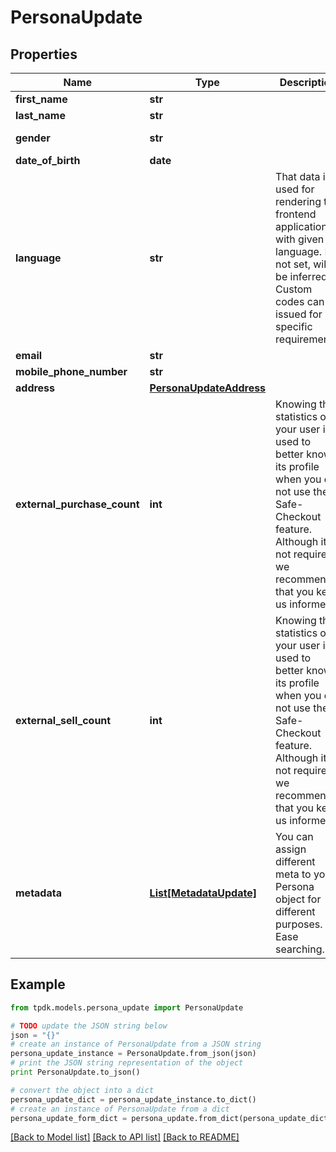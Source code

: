 # PersonaUpdate



## Properties

Name | Type | Description | Notes
------------ | ------------- | ------------- | -------------
**first_name** | **str** |  | 
**last_name** | **str** |  | 
**gender** | **str** |  | [default to 'RATHER_NOT_SAY']
**date_of_birth** | **date** |  | [optional] 
**language** | **str** | That data is used for rendering the frontend application with given language. If not set, will be inferred. Custom codes can be issued for specific requirements. | [optional] 
**email** | **str** |  | [optional] 
**mobile_phone_number** | **str** |  | [optional] 
**address** | [**PersonaUpdateAddress**](PersonaUpdateAddress.md) |  | [optional] 
**external_purchase_count** | **int** | Knowing the statistics on your user is used to better know its profile when you do not use the Safe-Checkout feature. Although it is not required, we recommend that you keep us informed. | [optional] 
**external_sell_count** | **int** | Knowing the statistics on your user is used to better know its profile when you do not use the Safe-Checkout feature. Although it is not required, we recommend that you keep us informed. | [optional] 
**metadata** | [**List[MetadataUpdate]**](MetadataUpdate.md) | You can assign different meta to your Persona object for different purposes. eg. Ease searching. | [optional] 

## Example

```python
from tpdk.models.persona_update import PersonaUpdate

# TODO update the JSON string below
json = "{}"
# create an instance of PersonaUpdate from a JSON string
persona_update_instance = PersonaUpdate.from_json(json)
# print the JSON string representation of the object
print PersonaUpdate.to_json()

# convert the object into a dict
persona_update_dict = persona_update_instance.to_dict()
# create an instance of PersonaUpdate from a dict
persona_update_form_dict = persona_update.from_dict(persona_update_dict)
```
[[Back to Model list]](../README.md#documentation-for-models) [[Back to API list]](../README.md#documentation-for-api-endpoints) [[Back to README]](../README.md)


